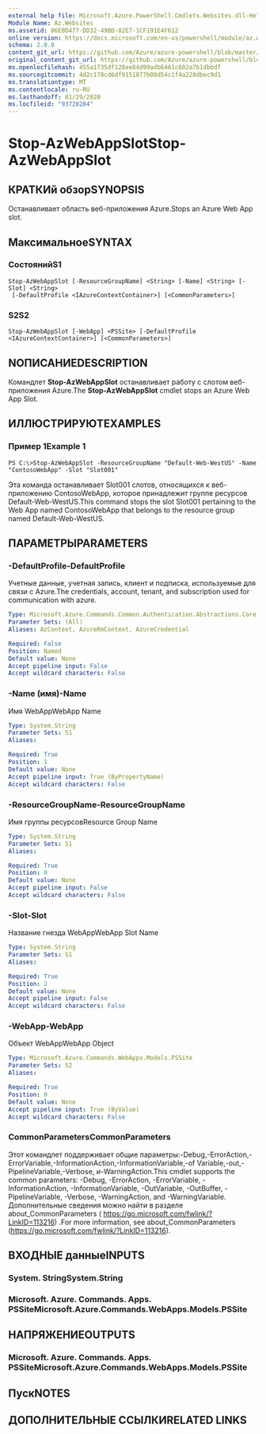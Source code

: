 ```yaml
---
external help file: Microsoft.Azure.PowerShell.Cmdlets.Websites.dll-Help.xml
Module Name: Az.Websites
ms.assetid: 86E0D477-DD32-49BD-82E7-1CF191E4F612
online version: https://docs.microsoft.com/en-us/powershell/module/az.websites/stop-azwebappslot
schema: 2.0.0
content_git_url: https://github.com/Azure/azure-powershell/blob/master/src/Websites/Websites/help/Stop-AzWebAppSlot.md
original_content_git_url: https://github.com/Azure/azure-powershell/blob/master/src/Websites/Websites/help/Stop-AzWebAppSlot.md
ms.openlocfilehash: 455a1735df128ee84d99adb6461c602a7b1dbbdf
ms.sourcegitcommit: 4d2c178cd6df9151877b08d54c1f4a228dbec9d1
ms.translationtype: MT
ms.contentlocale: ru-RU
ms.lasthandoff: 01/29/2020
ms.locfileid: "93728284"
---
```

# <span data-ttu-id="c181f-101">Stop-AzWebAppSlot</span><span class="sxs-lookup"><span data-stu-id="c181f-101">Stop-AzWebAppSlot</span></span>

## <span data-ttu-id="c181f-102">КРАТКИй обзор</span><span class="sxs-lookup"><span data-stu-id="c181f-102">SYNOPSIS</span></span>
<span data-ttu-id="c181f-103">Останавливает область веб-приложения Azure.</span><span class="sxs-lookup"><span data-stu-id="c181f-103">Stops an Azure Web App slot.</span></span>

## <span data-ttu-id="c181f-104">Максимальное</span><span class="sxs-lookup"><span data-stu-id="c181f-104">SYNTAX</span></span>

### <span data-ttu-id="c181f-105">Состояний</span><span class="sxs-lookup"><span data-stu-id="c181f-105">S1</span></span>
```
Stop-AzWebAppSlot [-ResourceGroupName] <String> [-Name] <String> [-Slot] <String>
 [-DefaultProfile <IAzureContextContainer>] [<CommonParameters>]
```

### <span data-ttu-id="c181f-106">S2</span><span class="sxs-lookup"><span data-stu-id="c181f-106">S2</span></span>
```
Stop-AzWebAppSlot [-WebApp] <PSSite> [-DefaultProfile <IAzureContextContainer>] [<CommonParameters>]
```

## <span data-ttu-id="c181f-107">NОПИСАНИЕ</span><span class="sxs-lookup"><span data-stu-id="c181f-107">DESCRIPTION</span></span>
<span data-ttu-id="c181f-108">Командлет **Stop-AzWebAppSlot** останавливает работу с слотом веб-приложения Azure.</span><span class="sxs-lookup"><span data-stu-id="c181f-108">The **Stop-AzWebAppSlot** cmdlet stops an Azure Web App Slot.</span></span>

## <span data-ttu-id="c181f-109">ИЛЛЮСТРИРУЮТ</span><span class="sxs-lookup"><span data-stu-id="c181f-109">EXAMPLES</span></span>

### <span data-ttu-id="c181f-110">Пример 1</span><span class="sxs-lookup"><span data-stu-id="c181f-110">Example 1</span></span>
```
PS C:\>Stop-AzWebAppSlot -ResourceGroupName "Default-Web-WestUS" -Name "ContosoWebApp" -Slot "Slot001"
```

<span data-ttu-id="c181f-111">Эта команда останавливает Slot001 слотов, относящихся к веб-приложению ContosoWebApp, которое принадлежит группе ресурсов Default-Web-WestUS.</span><span class="sxs-lookup"><span data-stu-id="c181f-111">This command stops the slot Slot001 pertaining to the Web App named ContosoWebApp that belongs to the resource group named Default-Web-WestUS.</span></span>

## <span data-ttu-id="c181f-112">ПАРАМЕТРЫ</span><span class="sxs-lookup"><span data-stu-id="c181f-112">PARAMETERS</span></span>

### <span data-ttu-id="c181f-113">-DefaultProfile</span><span class="sxs-lookup"><span data-stu-id="c181f-113">-DefaultProfile</span></span>
<span data-ttu-id="c181f-114">Учетные данные, учетная запись, клиент и подписка, используемые для связи с Azure.</span><span class="sxs-lookup"><span data-stu-id="c181f-114">The credentials, account, tenant, and subscription used for communication with azure.</span></span>

```yaml
Type: Microsoft.Azure.Commands.Common.Authentication.Abstractions.Core.IAzureContextContainer
Parameter Sets: (All)
Aliases: AzContext, AzureRmContext, AzureCredential

Required: False
Position: Named
Default value: None
Accept pipeline input: False
Accept wildcard characters: False
```

### <span data-ttu-id="c181f-115">-Name (имя)</span><span class="sxs-lookup"><span data-stu-id="c181f-115">-Name</span></span>
<span data-ttu-id="c181f-116">Имя WebApp</span><span class="sxs-lookup"><span data-stu-id="c181f-116">WebApp Name</span></span>

```yaml
Type: System.String
Parameter Sets: S1
Aliases:

Required: True
Position: 1
Default value: None
Accept pipeline input: True (ByPropertyName)
Accept wildcard characters: False
```

### <span data-ttu-id="c181f-117">-ResourceGroupName</span><span class="sxs-lookup"><span data-stu-id="c181f-117">-ResourceGroupName</span></span>
<span data-ttu-id="c181f-118">Имя группы ресурсов</span><span class="sxs-lookup"><span data-stu-id="c181f-118">Resource Group Name</span></span>

```yaml
Type: System.String
Parameter Sets: S1
Aliases:

Required: True
Position: 0
Default value: None
Accept pipeline input: False
Accept wildcard characters: False
```

### <span data-ttu-id="c181f-119">-Slot</span><span class="sxs-lookup"><span data-stu-id="c181f-119">-Slot</span></span>
<span data-ttu-id="c181f-120">Название гнезда WebApp</span><span class="sxs-lookup"><span data-stu-id="c181f-120">WebApp Slot Name</span></span>

```yaml
Type: System.String
Parameter Sets: S1
Aliases:

Required: True
Position: 2
Default value: None
Accept pipeline input: False
Accept wildcard characters: False
```

### <span data-ttu-id="c181f-121">-WebApp</span><span class="sxs-lookup"><span data-stu-id="c181f-121">-WebApp</span></span>
<span data-ttu-id="c181f-122">Объект WebApp</span><span class="sxs-lookup"><span data-stu-id="c181f-122">WebApp Object</span></span>

```yaml
Type: Microsoft.Azure.Commands.WebApps.Models.PSSite
Parameter Sets: S2
Aliases:

Required: True
Position: 0
Default value: None
Accept pipeline input: True (ByValue)
Accept wildcard characters: False
```

### <span data-ttu-id="c181f-123">CommonParameters</span><span class="sxs-lookup"><span data-stu-id="c181f-123">CommonParameters</span></span>
<span data-ttu-id="c181f-124">Этот командлет поддерживает общие параметры:-Debug,-ErrorAction,-ErrorVariable,-InformationAction,-InformationVariable,-of Variable,-out,-PipelineVariable,-Verbose, и-WarningAction.</span><span class="sxs-lookup"><span data-stu-id="c181f-124">This cmdlet supports the common parameters: -Debug, -ErrorAction, -ErrorVariable, -InformationAction, -InformationVariable, -OutVariable, -OutBuffer, -PipelineVariable, -Verbose, -WarningAction, and -WarningVariable.</span></span> <span data-ttu-id="c181f-125">Дополнительные сведения можно найти в разделе about_CommonParameters ( https://go.microsoft.com/fwlink/?LinkID=113216) .</span><span class="sxs-lookup"><span data-stu-id="c181f-125">For more information, see about_CommonParameters (https://go.microsoft.com/fwlink/?LinkID=113216).</span></span>

## <span data-ttu-id="c181f-126">ВХОДНЫЕ данные</span><span class="sxs-lookup"><span data-stu-id="c181f-126">INPUTS</span></span>

### <span data-ttu-id="c181f-127">System. String</span><span class="sxs-lookup"><span data-stu-id="c181f-127">System.String</span></span>

### <span data-ttu-id="c181f-128">Microsoft. Azure. Commands. Apps. PSSite</span><span class="sxs-lookup"><span data-stu-id="c181f-128">Microsoft.Azure.Commands.WebApps.Models.PSSite</span></span>

## <span data-ttu-id="c181f-129">НАПРЯЖЕНИЕ</span><span class="sxs-lookup"><span data-stu-id="c181f-129">OUTPUTS</span></span>

### <span data-ttu-id="c181f-130">Microsoft. Azure. Commands. Apps. PSSite</span><span class="sxs-lookup"><span data-stu-id="c181f-130">Microsoft.Azure.Commands.WebApps.Models.PSSite</span></span>

## <span data-ttu-id="c181f-131">Пуск</span><span class="sxs-lookup"><span data-stu-id="c181f-131">NOTES</span></span>

## <span data-ttu-id="c181f-132">ДОПОЛНИТЕЛЬНЫЕ ССЫЛКИ</span><span class="sxs-lookup"><span data-stu-id="c181f-132">RELATED LINKS</span></span>
